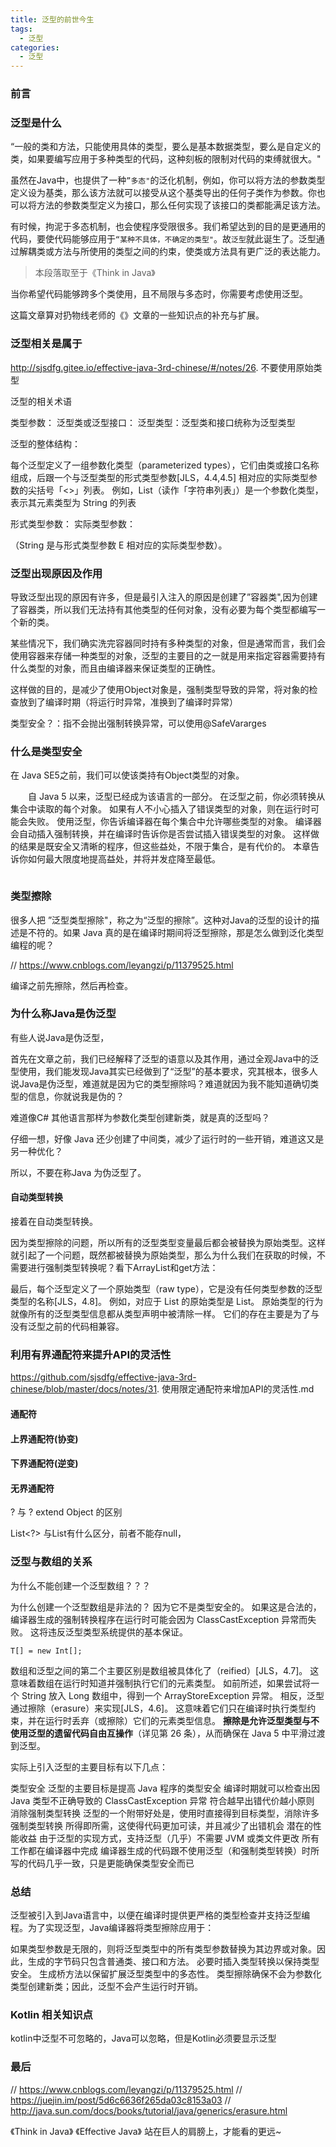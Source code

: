 ```yaml
---
title: 泛型的前世今生
tags:
  - 泛型
categories:
  - 泛型
---
```


### 前言

### 泛型是什么

“一般的类和方法，只能使用具体的类型，要么是基本数据类型，要么是自定义的类，如果要编写应用于多种类型的代码，这种刻板的限制对代码的束缚就很大。"

虽然在Java中，也提供了一种`”多态"`的泛化机制，例如，你可以将方法的参数类型定义设为基类，那么该方法就可以接受从这个基类导出的任何子类作为参数。你也可以将方法的参数类型定义为接口，那么任何实现了该接口的类都能满足该方法。

有时候，拘泥于多态机制，也会使程序受限很多。我们希望达到的目的是更通用的代码，要使代码能够应用于`“某种不具体，不确定的类型"`。故`泛型`就此诞生了。泛型通过解耦类或方法与所使用的类型之间的约束，使类或方法具有更广泛的表达能力。

>本段落取至于《Think in Java》

当你希望代码能够跨多个类使用，且不局限与多态时，你需要考虑使用泛型。

这篇文章算对扔物线老师的《》文章的一些知识点的补充与扩展。

### 泛型相关是属于

http://sjsdfg.gitee.io/effective-java-3rd-chinese/#/notes/26. 不要使用原始类型


泛型的相关术语

类型参数：
泛型类或泛型接口：
泛型类型：泛型类和接口统称为泛型类型

泛型的整体结构：

每个泛型定义了一组参数化类型（parameterized types），它们由类或接口名称组成，后跟一个与泛型类型的形式类型参数[JLS，4.4,4.5] 相对应的实际类型参数的尖括号「<>」列表。 例如，List<String>（读作「字符串列表」）是一个参数化类型，表示其元素类型为 String 的列表

形式类型参数：
实际类型参数：

 （String 是与形式类型参数 E 相对应的实际类型参数）。

### 泛型出现原因及作用

导致泛型出现的原因有许多，但是最引入注入的原因是创建了”容器类",因为创建了容器类，所以我们无法持有其他类型的任何对象，没有必要为每个类型都编写一个新的类。


某些情况下，我们确实洗完容器同时持有多种类型的对象，但是通常而言，我们会使用容器来存储一种类型的对象，泛型的主要目的之一就是用来指定容器需要持有什么类型的对象，而且由编译器来保证类型的正确性。

这样做的目的，是减少了使用Object对象是，强制类型导致的异常，将对象的检查放到了编译时期（将运行时异常，准换到了编译时异常）

类型安全？：指不会抛出强制转换异常，可以使用@SafeVararges


### 什么是类型安全

在 Java SE5之前，我们可以使该类持有Object类型的对象。

　　自 Java 5 以来，泛型已经成为该语言的一部分。 在泛型之前，你必须转换从集合中读取的每个对象。 如果有人不小心插入了错误类型的对象，则在运行时可能会失败。 使用泛型，你告诉编译器在每个集合中允许哪些类型的对象。 编译器会自动插入强制转换，并在编译时告诉你是否尝试插入错误类型的对象。 这样做的结果是既安全又清晰的程序，但这些益处，不限于集合，是有代价的。 本章告诉你如何最大限度地提高益处，并将并发症降至最低。

```java

```

### 类型擦除

很多人把 ”泛型类型擦除"，称之为“泛型的擦除”。这种对Java的泛型的设计的描述是不符的。如果 Java 真的是在编译时期间将泛型擦除，那是怎么做到泛化类型编程的呢？

//    https://www.cnblogs.com/leyangzi/p/11379525.html

编译之前先擦除，然后再检查。

### 为什么称Java是伪泛型

有些人说Java是伪泛型，

首先在文章之前，我们已经解释了泛型的语意以及其作用，通过全观Java中的泛型使用，我们能发现Java其实已经做到了“泛型”的基本要求，究其根本，很多人说Java是伪泛型，难道就是因为它的类型擦除吗？难道就因为我不能知道确切类型的信息，你就说我是伪的？

难道像C# 其他语言那样为参数化类型创建新类，就是真的泛型吗？

仔细一想，好像 Java 还少创建了中间类，减少了运行时的一些开销，难道这又是另一种优化？

所以，不要在称Java 为伪泛型了。


#### 自动类型转换

接着在自动类型转换。


因为类型擦除的问题，所以所有的泛型类型变量最后都会被替换为原始类型。这样就引起了一个问题，既然都被替换为原始类型，那么为什么我们在获取的时候，不需要进行强制类型转换呢？看下ArrayList和get方法：

最后，每个泛型定义了一个原始类型（raw type），它是没有任何类型参数的泛型类型的名称[JLS，4.8]。 例如，对应于 List<E> 的原始类型是 List。 原始类型的行为就像所有的泛型类型信息都从类型声明中被清除一样。 它们的存在主要是为了与没有泛型之前的代码相兼容。

### 利用有界通配符来提升API的灵活性

https://github.com/sjsdfg/effective-java-3rd-chinese/blob/master/docs/notes/31. 使用限定通配符来增加API的灵活性.md

#### 通配符

#### 上界通配符(协变)

#### 下界通配符(逆变)

#### 无界通配符

? 与 ? extend  Object 的区别

List<?> 与List有什么区分，前者不能存null，

### 泛型与数组的关系

为什么不能创建一个泛型数组？？？


为什么创建一个泛型数组是非法的？ 因为它不是类型安全的。 如果这是合法的，编译器生成的强制转换程序在运行时可能会因为 ClassCastException 异常而失败。 这将违反泛型类型系统提供的基本保证。


```
T[] = new Int[];
```

数组和泛型之间的第二个主要区别是数组被具体化了（reified）[JLS，4.7]。 这意味着数组在运行时知道并强制执行它们的元素类型。 如前所述，如果尝试将一个 String 放入 Long 数组中，得到一个 ArrayStoreException 异常。 相反，泛型通过擦除（erasure）来实现[JLS，4.6]。 这意味着它们只在编译时执行类型约束，并在运行时丢弃（或擦除）它们的元素类型信息。 **擦除是允许泛型类型与不使用泛型的遗留代码自由互操作**（详见第 26 条），从而确保在 Java 5 中平滑过渡到泛型。

实际上引入泛型的主要目标有以下几点：

类型安全 
泛型的主要目标是提高 Java 程序的类型安全
编译时期就可以检查出因 Java 类型不正确导致的 ClassCastException 异常
符合越早出错代价越小原则
消除强制类型转换 
泛型的一个附带好处是，使用时直接得到目标类型，消除许多强制类型转换
所得即所需，这使得代码更加可读，并且减少了出错机会
潜在的性能收益 
由于泛型的实现方式，支持泛型（几乎）不需要 JVM 或类文件更改
所有工作都在编译器中完成
编译器生成的代码跟不使用泛型（和强制类型转换）时所写的代码几乎一致，只是更能确保类型安全而已



### 总结


泛型被引入到Java语言中，以便在编译时提供更严格的类型检查并支持泛型编程。为了实现泛型，Java编译器将类型擦除应用于：

如果类型参数是无限的，则将泛型类型中的所有类型参数替换为其边界或对象。因此，生成的字节码只包含普通类、接口和方法。
必要时插入类型转换以保持类型安全。
生成桥方法以保留扩展泛型类型中的多态性。
类型擦除确保不会为参数化类型创建新类；因此，泛型不会产生运行时开销。

### Kotlin 相关知识点

kotlin中泛型不可忽略的，Java可以忽略，但是Kotlin必须要显示泛型

### 最后

//    https://www.cnblogs.com/leyangzi/p/11379525.html
//    https://juejin.im/post/5d6c6636f265da03c8153a03
//    http://java.sun.com/docs/books/tutorial/java/generics/erasure.html

《Think in Java》
《Effective Java》
站在巨人的肩膀上，才能看的更远~

